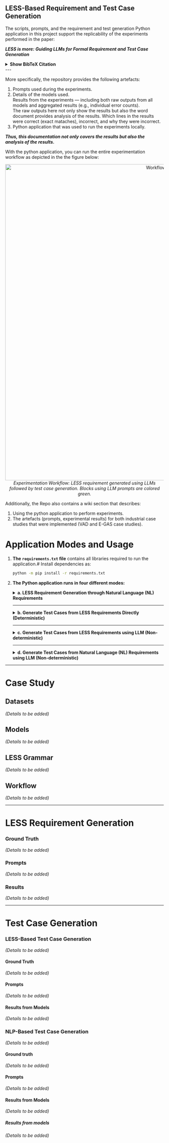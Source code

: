 ## LESS-Based Requirement and Test Case Generation

The scripts, prompts, and the requirement and test generation Python application in this project support the replicability of the experiments performed in the paper:

**_LESS is more: Guiding LLMs for Formal Requirement and Test Case Generation_**

<Details>
<summary><strong>Show BibTeX Citation</strong></summary>
  
```bibtex
@inproceedings{less_is_more,
  author       = {Shrestha, Abhishek and Schlingloff, Bernd-Holger and Großmann, Jürgen},
  title        = {LESS is more: Guiding LLMs for Formal Requirement and Test Case Generation},
  booktitle    = {Proceedings of the 3rd International Conference on Communication, Artificial Intelligence and Systems (CAIS 2025)},
  year         = {2025},
  address      = {Baghdad, Iraq},
  month        = sep,
  publisher    = {Springer},
  series       = {Communications in Computer and Information Science (CCIS)},
  volume       = {2693},
  isbn         = {978-3-031-07243-6},
  issn         = {1865-0937},
  doi          = {to be assigned}, 
  pages        = {372--389},
  note         = {Accepted March 2025; conference held September 17--18, 2025; to appear},
  keywords     = {Large Language Models, Controlled Natural Language, Requirements Engineering, Test Case Generation, Verification and Validation},
}
````
</Details>
---

More specifically, the repository provides the following artefacts:  

 1. Prompts used during the experiments.   
 2. Details of the models used.  
     Results from the experiments — including both raw outputs from all models and aggregated results (e.g., individual error counts).           
      The raw outputs here not only show the results but also the word document provides analysis of the results. Which lines in the results were correct (exact mataches), incorrect, and why they were incorrect.   
 4. Python application that was used to run the experiments
    locally.

***Thus, this documentation not only covers the results but also the analysis of the results.***  

With the python application, you can run the entire experimentation workflow as depicted in the the figure below:

<p align="center">
  <img src="images/workflow.png" alt="Workflow diagram" width="1000"/>
  <br>
  <em>Experimentation Workflow: LESS requirement generated using LLMs followed by test case generation. Blocks using LLM prompts are colored green.</em>
</p>

Additionally, the Repo also contains a wiki section that describes:  
1. Using the python application to perform experiments.
2. The artefacts (prompts, experimental results) for both industrial case studies that were implemented (VAD and E-GAS case studies).

# Application Modes and Usage

1. **The `requirements.txt` file** contains all libraries required to run the application.#
   Install dependencies as:
   ```bash
   python -m pip install -r requirements.txt
   ```  
2. **The Python application runs in four different modes:**

      <details>
      <summary><strong>a. LESS Requirement Generation through Natural Language (NL) Requirements</strong></summary>

      
      **Description:**
      No arguments are given.
      
      **Process:**
      
      ```
      Prompt with NLP Requirements -> LLM -> LESS Requirements -> ESS file -> Validation -> Correct LESS specs -> pyscripts -> Test Cases
      ```
            
      **Command:**
      
      ```bash
      python ./core.py
      ```
      **Steps:**
      
      1. The program will run in the **default mode**.
         This mode uses prompts in the `/prompts` directory to generate LESS requirements from given NLP requirements.
      2. The requirements are validated using lex grammar. Correct and incorrect requirements are saved in separate files.
      3. Correct requirements are used to generate the ESS file and test cases.
      4. The generated test cases are saved in the `/Results` folder.
      
      </details>
      
      ---
      
      <details>
      <summary><strong>b. Generate Test Cases from LESS Requirements Directly (Deterministic)</strong></summary>
      

      
      **Description:**
      `-r "<.json with LESS, NLP pair>"` argument is given.
   
     **Command:**
      
      ```bash
      python ./core.py -r "<.json with LESS, NLP pair>"
      ```
      **Process:**
      
      ```
      LESS Requirements -> Validation -> ESS file -> Test Cases
      ```
      
      **Steps:**
      
      1. The program will run in **requirement parsing mode**.
      2. This mode directly uses the LESS requirements provided after the `-r` argument to generate the ESS file and test cases.
      3. The given requirements are validated using lex grammar; correct and incorrect requirements are saved in separate files.
      4. Correct requirements are used to generate the ESS file and test cases.
      5. The generated test cases are saved in the `/Results` folder.
      
      </details>
      
      ---
      
      <details>
      <summary><strong>c. Generate Test Cases from LESS Requirements using LLM (Non-deterministic)</strong></summary>

      **Description:**
      `-t` argument is given.
            
      **Command:**
      
      ```bash
      python ./core.py -t
      ```
      
      **Process:**
      
      ```
      Prompt with LESS Requirements and FSL with equivalent test cases -> LLM -> Test Cases
      ```
      
      **Steps:**
      
      1. The program will run in **test generation mode**.
      2. This mode uses the prompt file `prompt_2_test_gen.txt` located in the `test_generation/1_through_less` folder (as defined in the `test_prompt_location` variable).
      3. The given requirements are converted to test cases based on `test_ZSS_01`.
      4. Results are saved in the `/results` folder.
      
      </details>
      
      ---
      
      <details>
      <summary><strong>d. Generate Test Cases from Natural Language (NL) Requirements using LLM (Non-deterministic)</strong></summary>

      **Description:**
      `-n` argument is given.
      
      **Command:**
      
      ```bash
      python ./core.py -n
      ```
            
      **Process:**
      
      ```
      Prompt with NLP Requirements and FSL with equivalent test cases -> LLM -> Test Cases
      ```
      
      **Steps:**
      
      1. The program will run in **test generation (NLP-to-test) mode**.
      2. This mode uses the prompt file `prompt_nlp_test.txt` located in the `test_generation/1_through_less` folder (as defined in the `nlp_to_test` variable).
      3. The given requirements are converted to test cases based on `test_ZSS_01`.
      4. Results are saved in the `/results` folder.
      
      </details>

---

# Case Study

## Datasets

*(Details to be added)*

## Models

*(Details to be added)*

## LESS Grammar

*(Details to be added)*

## Workflow

*(Details to be added)*

---

# LESS Requirement Generation

### Ground Truth

*(Details to be added)*

### Prompts
*(Details to be added)*

### Results
*(Details to be added)*


---

# Test Case Generation

### LESS-Based Test Case Generation

*(Details to be added)*

#### Ground Truth

*(Details to be added)*

#### Prompts
*(Details to be added)*

#### Results from Models

*(Details to be added)*

### NLP-Based Test Case Generation

*(Details to be added)*

#### Ground truth
*(Details to be added)*

#### Prompts
*(Details to be added)*

#### Results from Models

*(Details to be added)*
##### Results from models
*(Details to be added)*
